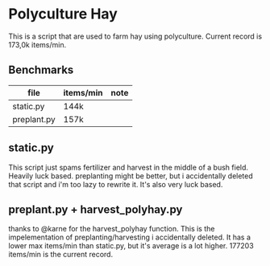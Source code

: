 # Polyculture Hay
This is a script that are used to farm hay using polyculture. Current record is 173,0k items/min.

## Benchmarks
| file        | items/min | note |
| ----------- | --------- | ---- |
| static.py   | 144k      |      |
| preplant.py | 157k      |      |

## static.py
This script just spams fertilizer and harvest in the middle of a bush field. Heavily luck based. preplanting might be better, but i accidentally deleted that script and i'm too lazy to rewrite it. It's also very luck based.

## preplant.py + harvest_polyhay.py
thanks to @karne for the harvest_polyhay function.
This is the impelementation of preplanting/harvesting i accidentally deleted. It has a lower max items/min than static.py, but it's average is a lot higher. 177203 items/min is the current record.

